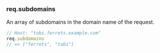 <h3 id='req.subdomains'>req.subdomains</h3>

An array of subdomains in the domain name of the request.

~~~js
// Host: "tobi.ferrets.example.com"
req.subdomains
// => ["ferrets", "tobi"]
~~~
